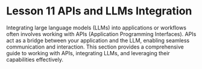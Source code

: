 # Lesson 11 APIs and LLMs Integration
Integrating large language models (LLMs) into applications or workflows often involves working with APIs (Application Programming Interfaces). APIs act as a bridge between your application and the LLM, enabling seamless communication and interaction. This section provides a comprehensive guide to working with APIs, integrating LLMs, and leveraging their capabilities effectively.
